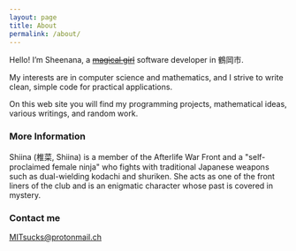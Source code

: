 ```yaml
---
layout: page
title: About
permalink: /about/
---
```


<p>Hello! I’m Sheenana, a <a href="https://www.google.com/search?tbm=isch&amp;q=mahou+shoujo" title="Google image search: mahou shoujo" style="color:inherit"><del style="text-decoration:line-through">magical girl</del></a> software developer in 鶴岡市.</p>
		<p>My interests are in computer science and mathematics, and I strive to write clean, simple code for practical applications.</p>
		<p>On this web site you will find my programming projects, mathematical ideas, various writings, and random work.</p>
    

### More Information

Shiina (椎菜, Shiina) is a member of the Afterlife War Front and a "self-proclaimed female ninja" who fights with traditional Japanese weapons such as dual-wielding kodachi and shuriken. She acts as one of the front liners of the club and is an enigmatic character whose past is covered in mystery.

### Contact me

[MITsucks@protonmail.ch](mailto:MITsucks@protonmail.ch)
